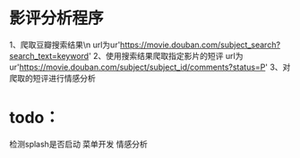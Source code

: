 # 影评分析程序
1、爬取豆瓣搜索结果\n
url为ur'https://movie.douban.com/subject_search?search_text=keyword'
2、使用搜索结果爬取指定影片的短评
url为ur'https://movie.douban.com/subject/subject_id/comments?status=P'
3、对爬取的短评进行情感分析

# todo：
检测splash是否启动
菜单开发
情感分析


